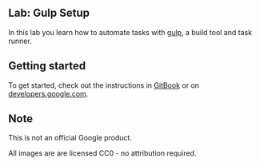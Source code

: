 ## Lab: Gulp Setup

In this lab you learn how to automate tasks with [gulp](https://gulpjs.com/),
a build tool and task runner.

## Getting started

To get started, check out the instructions in
[GitBook](https://google-developer-training.gitbooks.io/progressive-web-apps-ilt-codelabs/content/docs/lab_gulp_setup.html)
or on [developers.google.com](https://developers.google.com/web/ilt/pwa/lab-gulp-setup).

## Note

This is not an official Google product.

All images are are licensed CC0 - no attribution required.
